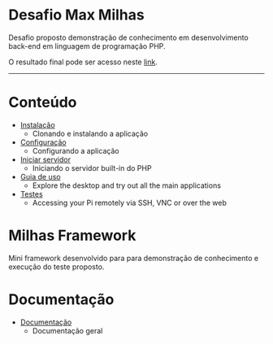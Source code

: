 # Desafio Max Milhas


Desafio proposto demonstração de conhecimento em desenvolvimento back-end em linguagem de programação PHP.

O resultado final pode ser acesso neste [link](http://maxmilhas.devyzi.com).

---
# Conteúdo

- [Instalação](installation/README.md)
    - Clonando e instalando a aplicação
- [Configuração](configuration/README.md)
    - Configurando a aplicação
- [Iniciar servidor](server/README.md)
    - Iniciando o servidor built-in do PHP
- [Guia de uso](usage/README.md)
    - Explore the desktop and try out all the main applications
- [Testes](remote-access/README.md)
    - Accessing your Pi remotely via SSH, VNC or over the web


# Milhas Framework

Mini framework desenvolvido para para demonstração de conhecimento e execução do teste proposto.

# Documentação

- [Documentação](installation/README.md)
    - Documentação geral 